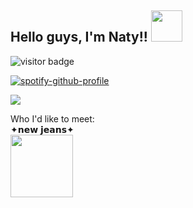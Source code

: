 <h2> Hello guys, I'm Naty!! <img src="https://media.giphy.com/media/mGcNjsfWAjY5AEZNw6/giphy.gif" width="50"></h2>
 <img src="https://visitor-badge.laobi.icu/badge?page_id=761957224" alt="visitor badge"/>

[![spotify-github-profile](https://spotify-github-profile.vercel.app/api/view?uid=22jsu422avl3ukikl3ax5amni&cover_image=true&theme=novatorem&show_offline=false&background_color=121212&interchange=false&bar_color=53b14f&bar_color_cover=false)](https://github.com/kittinan/spotify-github-profile)

<img src="https://64.media.tumblr.com/74b7731c671cf9339fc872eb8154747c/57183ea4b3359729-23/s400x600/2bcfdc1ce29683602ddad245cf7ac9fc0c203792.gifv"/><br/>

Who I'd like to meet:<br/>
✦𝗻𝗲𝘄 𝗷𝗲𝗮𝗻𝘀✦ <br/>
<img src="https://64.media.tumblr.com/c19445ef89bfa915bfa909215b9cc6cc/3ec3de68273d7100-70/s540x810/2b22087eece12cb20f87b3a7824ecdc30f9ccc7b.gifv" width=100/>

<!---
natyz1/natyz1 is a ✨ special ✨ repository because its `README.md` (this file) appears on your GitHub profile.
You can click the Preview link to take a look at your changes.
--->
